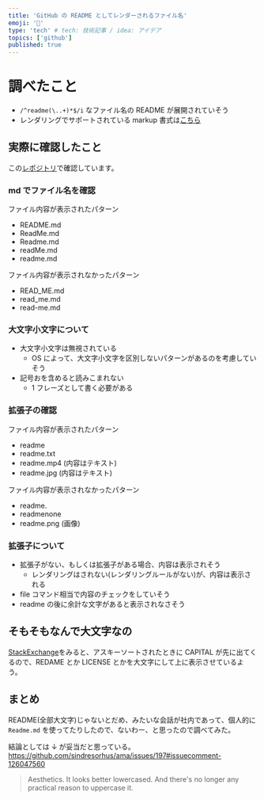 ```yaml
---
title: 'GitHub の README としてレンダーされるファイル名'
emoji: '🍊'
type: 'tech' # tech: 技術記事 / idea: アイデア
topics: ['github']
published: true
---
```


# 調べたこと

- `/^readme(\..+)*$/i` なファイル名の README が展開されていそう
- レンダリングでサポートされている markup 書式は[こちら](https://github.com/github/markup)

## 実際に確認したこと

この[レポジトリ](https://github.com/papinianus/ofreadme)で確認しています。

### md でファイル名を確認

ファイル内容が表示されたパターン

- README.md
- ReadMe.md
- Readme.md
- readMe.md
- readme.md

ファイル内容が表示されなかったパターン

- READ_ME.md
- read_me.md
- read-me.md

### 大文字小文字について

- 大文字小文字は無視されている
  - OS によって、大文字小文字を区別しないパターンがあるのを考慮していそう
- 記号おを含めると読みこまれない
  - 1 フレーズとして書く必要がある

### 拡張子の確認

ファイル内容が表示されたパターン

- readme
- readme.txt
- readme.mp4 (内容はテキスト)
- readme.jpg (内容はテキスト)

ファイル内容が表示されなかったパターン

- readme.
- readmenone
- readme.png (画像)

### 拡張子について

- 拡張子がない、もしくは拡張子がある場合、内容は表示されそう
  - レンダリングはされない(レンダリングルールがない)が、内容は表示される
- file コマンド相当で内容のチェックをしていそう
- readme の後に余計な文字があると表示されなさそう

## そもそもなんで大文字なの

[StackExchange](https://softwareengineering.stackexchange.com/questions/301691/readme-txt-vs-readme-txt/301708#301708)をみると、アスキーソートされたときに CAPITAL が先に出てくるので、REDAME とか LICENSE とかを大文字にして上に表示させているよう。

## まとめ

README(全部大文字)じゃないとだめ、みたいな会話が社内であって、個人的に `Readme.md` を使ってたりしたので、ないわー、と思ったので調べてみた。

結論としては ↓ が妥当だと思っている。
https://github.com/sindresorhus/ama/issues/197#issuecomment-126047560

> Aesthetics. It looks better lowercased. And there's no longer any practical reason to uppercase it.
